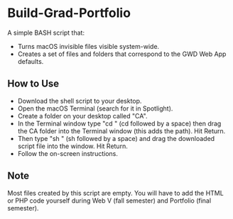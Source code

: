 # Build-Grad-Portfolio

A simple BASH script that:

- Turns macOS invisible files visible system-wide.
- Creates a set of files and folders that correspond to the GWD Web App defaults.

## How to Use
- Download the shell script to your desktop.
- Open the macOS Terminal (search for it in Spotlight).
- Create a folder on your desktop called "CA".
- In the Terminal window type "cd " (cd followed by a space) then drag the CA folder into the Terminal window (this adds the path). Hit Return.
- Then type "sh " (sh followed by a space)  and drag the downloaded script file into the window. Hit Return.
- Follow the on-screen instructions.

## Note
Most files created by this script are empty. You will have to add the HTML or PHP code yourself during Web V (fall semester) and Portfolio (final semester).
